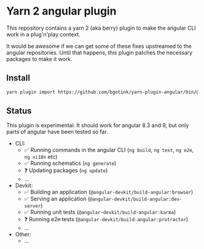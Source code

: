 # Yarn 2 angular plugin

This repository contains a yarn 2 (aka berry) plugin to make the angular CLI work in a plug'n'play context.

It would be awesome if we can get some of these fixes upstreamed to the angular repositories. Until that
happens, this plugin patches the necessary packages to make it work.

## Install

```bash
yarn plugin import https://github.com/bgotink/yarn-plugin-angular/bin/@yarnpkg/plugin-angular.js
```

## Status

This plugin is experimental. It should work for angular 8.3 and 9, but only parts of angular have been tested so far.

- CLI:
  - ✅ Running commands in the angular CLI (`ng build`, `ng test`, `ng e2e`, `ng xi18n` etc)
  - ✅ Running schematics (`ng generate`)
  - ❓ Updating packages (`ng update`)
  - &hellip;
- Devkit:
  - ✅ Building an application (`@angular-devkit/build-angular:browser`)
  - ✅ Serving an application (`@angular-devkit/build-angular:dev-server`)
  - ✅ Running unit tests (`@angular-devkit/build-angular:karma`)
  - ❓ Running e2e tests (`@angular-devkit/build-angular:protractor`)
  - &hellip;
- Other:
  - &hellip;
